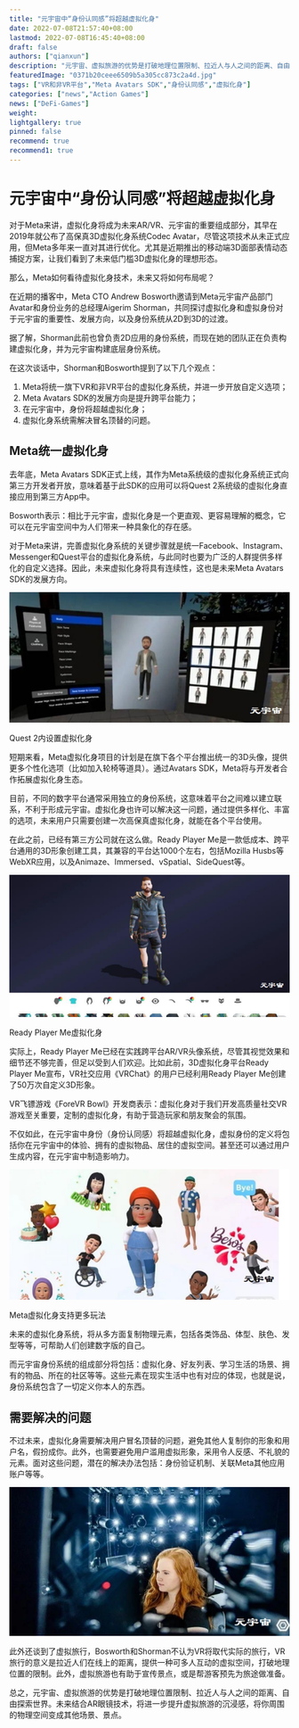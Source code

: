 ```yaml
---
title: "元宇宙中“身份认同感”将超越虚拟化身"
date: 2022-07-08T21:57:40+08:00
lastmod: 2022-07-08T16:45:40+08:00
draft: false
authors: ["qianxun"]
description: "元宇宙、虚拟旅游的优势是打破地理位置限制、拉近人与人之间的距离、自由探索世界。未来结合AR眼镜技术，将进一步提升虚拟旅游的沉浸感，将你周围的物理空间变成其他场景、景点。"
featuredImage: "0371b20ceee6509b5a305cc873c2a4d.jpg"
tags: ["VR和非VR平台","Meta Avatars SDK","身份认同感","虚拟化身"]
categories: ["news","Action Games"]
news: ["DeFi-Games"]
weight: 
lightgallery: true
pinned: false
recommend: true
recommend1: true
---
```


# 元宇宙中“身份认同感”将超越虚拟化身

对于Meta来讲，虚拟化身将成为未来AR/VR、元宇宙的重要组成部分，其早在2019年就公布了高保真3D虚拟化身系统Codec Avatar，尽管这项技术从未正式应用，但Meta多年来一直对其进行优化。尤其是近期推出的移动端3D面部表情动态捕捉方案，让我们看到了未来低门槛3D虚拟化身的理想形态。

那么，Meta如何看待虚拟化身技术，未来又将如何布局呢？

在近期的播客中，Meta CTO Andrew Bosworth邀请到Meta元宇宙产品部门Avatar和身份业务的总经理Aigerim Shorman，共同探讨虚拟化身和虚拟身份对于元宇宙的重要性、发展方向，以及身份系统从2D到3D的过渡。

据了解，Shorman此前也曾负责2D应用的身份系统，而现在她的团队正在负责构建虚拟化身，并为元宇宙构建底层身份系统。

在这次谈话中，Shorman和Bosworth提到了以下几个观点：

1. Meta将统一旗下VR和非VR平台的虚拟化身系统，并进一步开放自定义选项；
2. Meta Avatars SDK的发展方向是提升跨平台能力；
3. 在元宇宙中，身份将超越虚拟化身；
4. 虚拟化身系统需解决冒名顶替的问题。

## **Meta统一虚拟化身**

去年底，Meta Avatars SDK正式上线，其作为Meta系统级的虚拟化身系统正式向第三方开发者开放，意味着基于此SDK的应用可以将Quest 2系统级的虚拟化身直接应用到第三方App中。

Bosworth表示：相比于元宇宙，虚拟化身是一个更直观、更容易理解的概念，它可以在元宇宙空间中为人们带来一种具象化的存在感。

对于Meta来讲，完善虚拟化身系统的关键步骤就是统一Facebook、Instagram、Messenger和Quest平台的虚拟化身系统，与此同时也要为广泛的人群提供多样化的自定义选择。因此，未来虚拟化身将具有连续性，这也是未来Meta Avatars SDK的发展方向。

![](0371b20ceee6509b5a305cc873c2a4d.jpg)

Quest 2内设置虚拟化身

短期来看，Meta虚拟化身项目的计划是在旗下各个平台推出统一的3D头像，提供更多个性化选项（比如加入轮椅等道具）。通过Avatars SDK，Meta将与开发者合作拓展虚拟化身生态。

目前，不同的数字平台通常采用独立的身份系统，这意味着平台之间难以建立联系，不利于形成元宇宙。虚拟化身也许可以解决这一问题，通过提供多样化、丰富的选项，未来用户只需要创建一次高保真虚拟化身，就能在各个平台使用。

在此之前，已经有第三方公司就在这么做。Ready Player Me是一款低成本、跨平台通用的3D形象创建工具，其兼容的平台达1000个左右，包括Mozilla Husbs等WebXR应用，以及Animaze、Immersed、vSpatial、SideQuest等。

![](f0c2e09d3960e48de4545dce9037cc2.png)

Ready Player Me虚拟化身

实际上，Ready Player Me已经在实践跨平台AR/VR头像系统，尽管其视觉效果和细节还不够完善，但足以受到人们欢迎。比如此前，3D虚拟化身平台Ready Player Me宣布，VR社交应用《VRChat》的用户已经利用Ready Player Me创建了50万次自定义3D形象。

VR飞镖游戏《ForeVR Bowl》开发商表示：虚拟化身对于我们开发高质量社交VR游戏至关重要，定制的虚拟化身，有助于营造玩家和朋友聚会的氛围。

不仅如此，在元宇宙中身份（身份认同感）将超越虚拟化身，虚拟身份的定义将包括你在元宇宙中的体验、拥有的虚拟物品、居住的虚拟空间。甚至还可以通过用户生成内容，在元宇宙中制造影响力。

![](ec7822d314ec44f618abdfc1ce53cdd.jpg)

Meta虚拟化身支持更多玩法

未来的虚拟化身系统，将从多方面复制物理元素，包括各类饰品、体型、肤色、发型等等，可帮助人们创建数字版的自己。

而元宇宙身份系统的组成部分将包括：虚拟化身、好友列表、学习生活的场景、拥有的物品、所在的社区等等。这些元素在现实生活中也有对应的体现，也就是说，身份系统包含了一切定义你本人的东西。

## **需要解决的问题**

不过未来，虚拟化身需要解决用户冒名顶替的问题，避免其他人复制你的形象和用户名，假扮成你。此外，也需要避免用户滥用虚拟形象，采用令人反感、不礼貌的元素。面对这些问题，潜在的解决办法包括：身份验证机制、关联Meta其他应用账户等等。

![](4ed7b80fd3bc72322da9650b172628b.jpg)

此外还谈到了虚拟旅行，Bosworth和Shorman不认为VR将取代实际的旅行，VR旅行的意义是拉近人们在线上的距离，提供一种可多人互动的虚拟空间，打破地理位置的限制。此外，虚拟旅游也有助于宣传景点，或是帮游客预先为旅途做准备。

总之，元宇宙、虚拟旅游的优势是打破地理位置限制、拉近人与人之间的距离、自由探索世界。未来结合AR眼镜技术，将进一步提升虚拟旅游的沉浸感，将你周围的物理空间变成其他场景、景点。